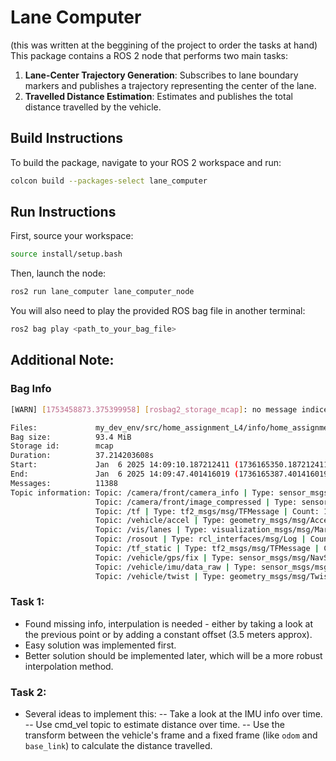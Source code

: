 # Lane Computer 
(this was written at the beggining of the project to order the tasks at hand)
This package contains a ROS 2 node that performs two main tasks:
1.  **Lane-Center Trajectory Generation**: Subscribes to lane boundary markers and publishes a trajectory representing the center of the lane.
2.  **Travelled Distance Estimation**: Estimates and publishes the total distance travelled by the vehicle.

## Build Instructions

To build the package, navigate to your ROS 2 workspace and run:

```bash
colcon build --packages-select lane_computer
```

## Run Instructions

First, source your workspace:

```bash
source install/setup.bash
```

Then, launch the node:

```bash
ros2 run lane_computer lane_computer_node
```

You will also need to play the provided ROS bag file in another terminal:

```bash
ros2 bag play <path_to_your_bag_file>
```

## Additional Note:
### Bag Info
```bash
[WARN] [1753458873.375399958] [rosbag2_storage_mcap]: no message indices found, falling back to reading in file order

Files:             my_dev_env/src/home_assignment_L4/info/home_assignment.mcap
Bag size:          93.4 MiB
Storage id:        mcap
Duration:          37.214203608s
Start:             Jan  6 2025 14:09:10.187212411 (1736165350.187212411)
End:               Jan  6 2025 14:09:47.401416019 (1736165387.401416019)
Messages:          11388
Topic information: Topic: /camera/front/camera_info | Type: sensor_msgs/msg/CameraInfo | Count: 209 | Serialization Format: cdr
                   Topic: /camera/front/image_compressed | Type: sensor_msgs/msg/CompressedImage | Count: 558 | Serialization Format: cdr
                   Topic: /tf | Type: tf2_msgs/msg/TFMessage | Count: 1717 | Serialization Format: cdr
                   Topic: /vehicle/accel | Type: geometry_msgs/msg/AccelStamped | Count: 209 | Serialization Format: cdr
                   Topic: /vis/lanes | Type: visualization_msgs/msg/MarkerArray | Count: 209 | Serialization Format: cdr
                   Topic: /rosout | Type: rcl_interfaces/msg/Log | Count: 10 | Serialization Format: cdr
                   Topic: /tf_static | Type: tf2_msgs/msg/TFMessage | Count: 994 | Serialization Format: cdr
                   Topic: /vehicle/gps/fix | Type: sensor_msgs/msg/NavSatFix | Count: 37 | Serialization Format: cdr
                   Topic: /vehicle/imu/data_raw | Type: sensor_msgs/msg/Imu | Count: 3722 | Serialization Format: cdr
                   Topic: /vehicle/twist | Type: geometry_msgs/msg/TwistStamped | Count: 3723 | Serialization Format: cdr
```
### Task 1:
- Found missing info, interpulation is needed - either by taking a look at the 
previous point or by adding a constant offset (3.5 meters approx). 
- Easy solution was implemented first.
- Better solution should be implemented later, which will be a more robust 
interpolation method.

### Task 2:
- Several ideas to implement this:
-- Take a look at the IMU info over time.
-- Use cmd_vel topic to estimate distance over time.
-- Use the transform between the vehicle's frame and a fixed frame 
(like `odom` and `base_link`) to calculate the distance travelled.